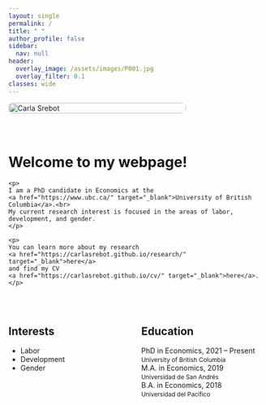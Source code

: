 ```yaml
---
layout: single
permalink: /
title: " "
author_profile: false
sidebar:
  nav: null
header:
  overlay_image: /assets/images/P001.jpg
  overlay_filter: 0.1
classes: wide
---
```


<div style="display: flex; flex-wrap: wrap; align-items: flex-start; gap: 40px; margin-bottom: 2rem;">

  <!-- Left: Photo -->
  <div style="flex: 1; min-width: 250px;">
    <img src="/assets/images/bio-photo-srebot.png" alt="Carla Srebot" style="width: 100%; max-width: 350px; height: auto; border-radius: 8px;">
  </div>

  <!-- Right: Intro -->
  <div style="flex: 2; min-width: 300px;">
    <h1>Welcome to my webpage!</h1>

    <p>
    I am a PhD candidate in Economics at the
    <a href="https://www.ubc.ca/" target="_blank">University of British Columbia</a>.<br>
    My current research interest is focused in the areas of labor, development, and gender.
    </p>

    <p>
    You can learn more about my research
    <a href="https://carlasrebot.github.io/research/" target="_blank">here</a>
    and find my CV
    <a href="https://carlasrebot.github.io/cv/" target="_blank">here</a>.
    </p>
  </div>

</div>

<!-- Interests & Education Section -->
<div style="display: flex; flex-wrap: wrap; justify-content: space-between; gap: 20px;">

  <div style="flex: 1; min-width: 200px;">
    <h2>Interests</h2>
    <ul>
      <li>Labor</li>
      <li>Development</li>
      <li>Gender</li>
    </ul>
  </div>

  <div style="flex: 1; min-width: 200px;">
    <h2>Education</h2>
    <ul style="list-style: none; padding-left: 0;">
      <li><i class="fas fa-graduation-cap"></i> PhD in Economics, 2021 – Present<br><span style="font-size: 0.85em;">University of British Columbia</span></li>
      <li><i class="fas fa-graduation-cap"></i> M.A. in Economics, 2019<br><span style="font-size: 0.85em;">Universidad de San Andrés</span></li>
      <li><i class="fas fa-graduation-cap"></i> B.A. in Economics, 2018<br><span style="font-size: 0.85em;">Universidad del Pacífico</span></li>
    </ul>
  </div>

</div>
